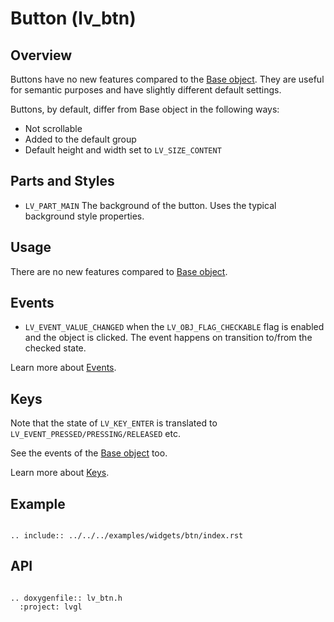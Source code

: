 # Button (lv_btn)

## Overview

Buttons have no new features compared to the [Base object](/widgets/obj). They are useful for semantic purposes and have slightly different default settings.

Buttons, by default, differ from Base object in the following ways:
- Not scrollable
- Added to the default group
- Default height and width set to `LV_SIZE_CONTENT`

## Parts and Styles
- `LV_PART_MAIN` The background of the button. Uses the typical background style properties.

## Usage

There are no new features compared to [Base object](/widgets/obj).

## Events
- `LV_EVENT_VALUE_CHANGED` when the `LV_OBJ_FLAG_CHECKABLE` flag is enabled and the object is clicked. The event happens on transition to/from the checked state.


Learn more about [Events](/overview/event).

## Keys
Note that the state of `LV_KEY_ENTER` is translated to `LV_EVENT_PRESSED/PRESSING/RELEASED` etc.

See the events of the [Base object](/widgets/obj) too.

Learn more about [Keys](/overview/indev).

## Example
```eval_rst

.. include:: ../../../examples/widgets/btn/index.rst

```

## API

```eval_rst

.. doxygenfile:: lv_btn.h
  :project: lvgl

```
